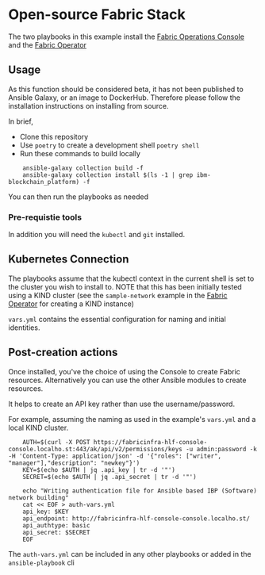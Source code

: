 # Open-source Fabric Stack

The two playbooks in this example install the [Fabric Operations Console](https://github.com/hyperledger-labs/fabric-operations-console) and the [Fabric Operator](https://github.com/hyperledger-labs/fabric-operator)

## Usage

As this function should be considered beta, it has not been published to Ansible Galaxy, or an image to DockerHub. Therefore please follow the installation instructions on installing from source.

In brief,

- Clone this repository
- Use `poetry` to create a development shell `poetry shell`
- Run these commands to build locally
```
    ansible-galaxy collection build -f
    ansible-galaxy collection install $(ls -1 | grep ibm-blockchain_platform) -f
```

You can then run the playbooks as needed

### Pre-requistie tools

In addition you will need the `kubectl` and `git` installed.
## Kubernetes Connection

The playbooks assume that the kubectl context in the current shell is set to the cluster you wish to install to. NOTE that this has been initially tested using a KIND cluster (see the `sample-network` example in the [Fabric Operator](https://github.com/hyperledger-labs/fabric-operator) for creating a KIND instance)

`vars.yml` contains the essential configuration for naming and initial identities.

## Post-creation actions

Once installed, you've the choice of using the Console to create Fabric resources.
Alternatively you can use the other Ansible modules to create resources.

It helps to create an API key rather than use the username/password.

For example, assuming the naming as used in the example's `vars.yml` and a local KIND cluster.

```
    AUTH=$(curl -X POST https://fabricinfra-hlf-console-console.localho.st:443/ak/api/v2/permissions/keys -u admin:password -k -H 'Content-Type: application/json' -d '{"roles": ["writer", "manager"],"description": "newkey"}')
    KEY=$(echo $AUTH | jq .api_key | tr -d '"')
    SECRET=$(echo $AUTH | jq .api_secret | tr -d '"')

    echo "Writing authentication file for Ansible based IBP (Software) network building"
    cat << EOF > auth-vars.yml
    api_key: $KEY
    api_endpoint: http://fabricinfra-hlf-console-console.localho.st/
    api_authtype: basic
    api_secret: $SECRET
    EOF

```

The `auth-vars.yml` can be included in any other playbooks or added in the `ansible-playbook` cli
